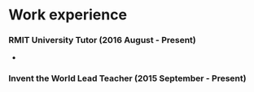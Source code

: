# Work experience

### RMIT University Tutor (2016 August - Present)

*

### Invent the World Lead Teacher (2015 September - Present)
